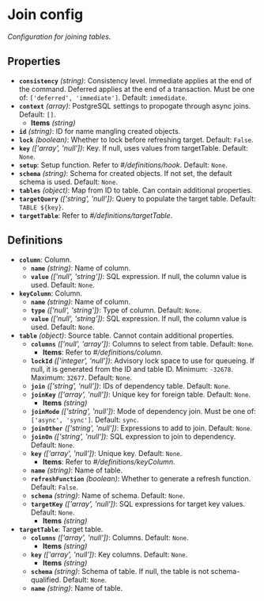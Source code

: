 # Join config

_Configuration for joining tables._

## Properties

- **`consistency`** _(string)_: Consistency level. Immediate applies at the end
  of the command. Deferred applies at the end of a transaction. Must be one of:
  `['deferred', 'immediate']`. Default: `immedidate`.
- **`context`** _(array)_: PostgreSQL settings to propogate through async joins.
  Default: `[]`.
  - **Items** _(string)_
- **`id`** _(string)_: ID for name mangling created objects.
- **`lock`** _(boolean)_: Whether to lock before refreshing target. Default:
  `False`.
- **`key`** _(['array', 'null'])_: Key. If null, uses values from targetTable.
  Default: `None`.
- **`setup`**: Setup function. Refer to _#/definitions/hook_. Default: `None`.
- **`schema`** _(string)_: Schema for created objects. If not set, the default
  schema is used. Default: `None`.
- **`tables`** _(object)_: Map from ID to table. Can contain additional
  properties.
- **`targetQuery`** _(['string', 'null'])_: Query to populate the target table.
  Default: `TABLE ${key}`.
- **`targetTable`**: Refer to _#/definitions/targetTable_.

## Definitions

- **`column`**: Column.
  - **`name`** _(string)_: Name of column.
  - **`value`** _(['null', 'string'])_: SQL expression. If null, the column
    value is used. Default: `None`.
- **`keyColumn`**: Column.
  - **`name`** _(string)_: Name of column.
  - **`type`** _(['null', 'string'])_: Type of column. Default: `None`.
  - **`value`** _(['null', 'string'])_: SQL expression. If null, the column
    value is used. Default: `None`.
- **`table`** _(object)_: Source table. Cannot contain additional properties.
  - **`columns`** _(['null', 'array'])_: Columns to select from table. Default:
    `None`.
    - **Items**: Refer to _#/definitions/column_.
  - **`lockId`** _(['integer', 'null'])_: Advisory lock space to use for
    queueing. If null, it is generated from the ID and table ID. Minimum:
    `-32678`. Maximum: `32677`. Default: `None`.
  - **`join`** _(['string', 'null'])_: IDs of dependency table. Default: `None`.
  - **`joinKey`** _(['array', 'null'])_: Unique key for foreign table. Default:
    `None`.
    - **Items** _(string)_
  - **`joinMode`** _(['string', 'null'])_: Mode of dependency join. Must be one
    of: `['async', 'sync']`. Default: `sync`.
  - **`joinOther`** _(['string', 'null'])_: Expressions to add to join. Default:
    `None`.
  - **`joinOn`** _(['string', 'null'])_: SQL expression to join to dependency.
    Default: `None`.
  - **`key`** _(['array', 'null'])_: Unique key. Default: `None`.
    - **Items**: Refer to _#/definitions/keyColumn_.
  - **`name`** _(string)_: Name of table.
  - **`refreshFunction`** _(boolean)_: Whether to generate a refresh function.
    Default: `False`.
  - **`schema`** _(string)_: Name of schema. Default: `None`.
  - **`targetKey`** _(['array', 'null'])_: SQL expressions for target key
    values. Default: `None`.
    - **Items** _(string)_
- **`targetTable`**: Target table.
  - **`columns`** _(['array', 'null'])_: Columns. Default: `None`.
    - **Items** _(string)_
  - **`key`** _(['array', 'null'])_: Key columns. Default: `None`.
    - **Items** _(string)_
  - **`schema`** _(string)_: Schema of table. If null, the table is not
    schema-qualified. Default: `None`.
  - **`name`** _(string)_: Name of table.
